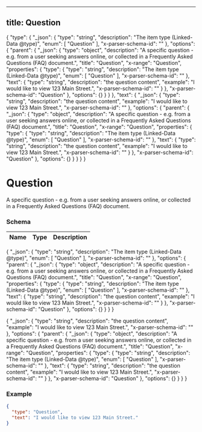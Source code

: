 

---
title: Question
---

{
  "type": {
    "_json": {
      "type": "string",
      "description": "The item type (Linked-Data @type)",
      "enum": [
        "Question"
      ],
      "x-parser-schema-id": "<anonymous-schema-494>"
    },
    "options": {
      "parent": {
        "_json": {
          "type": "object",
          "description": "A specific question - e.g. from a user seeking answers online, or collected in a Frequently Asked Questions (FAQ) document.",
          "title": "Question",
          "x-range": "Question",
          "properties": {
            "type": {
              "type": "string",
              "description": "The item type (Linked-Data @type)",
              "enum": [
                "Question"
              ],
              "x-parser-schema-id": "<anonymous-schema-494>"
            },
            "text": {
              "type": "string",
              "description": "the question content",
              "example": "I would like to view 123 Main Street.",
              "x-parser-schema-id": "<anonymous-schema-495>"
            }
          },
          "x-parser-schema-id": "Question"
        },
        "options": {}
      }
    }
  },
  "text": {
    "_json": {
      "type": "string",
      "description": "the question content",
      "example": "I would like to view 123 Main Street.",
      "x-parser-schema-id": "<anonymous-schema-495>"
    },
    "options": {
      "parent": {
        "_json": {
          "type": "object",
          "description": "A specific question - e.g. from a user seeking answers online, or collected in a Frequently Asked Questions (FAQ) document.",
          "title": "Question",
          "x-range": "Question",
          "properties": {
            "type": {
              "type": "string",
              "description": "The item type (Linked-Data @type)",
              "enum": [
                "Question"
              ],
              "x-parser-schema-id": "<anonymous-schema-494>"
            },
            "text": {
              "type": "string",
              "description": "the question content",
              "example": "I would like to view 123 Main Street.",
              "x-parser-schema-id": "<anonymous-schema-495>"
            }
          },
          "x-parser-schema-id": "Question"
        },
        "options": {}
      }
    }
  }
}


# Question

A specific question - e.g. from a user seeking answers online, or collected in a Frequently Asked Questions (FAQ) document.



### Schema

| Name | Type | Description |
|:-----| :--- | :---------- |

{
  "_json": {
    "type": "string",
    "description": "The item type (Linked-Data @type)",
    "enum": [
      "Question"
    ],
    "x-parser-schema-id": "<anonymous-schema-494>"
  },
  "options": {
    "parent": {
      "_json": {
        "type": "object",
        "description": "A specific question - e.g. from a user seeking answers online, or collected in a Frequently Asked Questions (FAQ) document.",
        "title": "Question",
        "x-range": "Question",
        "properties": {
          "type": {
            "type": "string",
            "description": "The item type (Linked-Data @type)",
            "enum": [
              "Question"
            ],
            "x-parser-schema-id": "<anonymous-schema-494>"
          },
          "text": {
            "type": "string",
            "description": "the question content",
            "example": "I would like to view 123 Main Street.",
            "x-parser-schema-id": "<anonymous-schema-495>"
          }
        },
        "x-parser-schema-id": "Question"
      },
      "options": {}
    }
  }
}






{
  "_json": {
    "type": "string",
    "description": "the question content",
    "example": "I would like to view 123 Main Street.",
    "x-parser-schema-id": "<anonymous-schema-495>"
  },
  "options": {
    "parent": {
      "_json": {
        "type": "object",
        "description": "A specific question - e.g. from a user seeking answers online, or collected in a Frequently Asked Questions (FAQ) document.",
        "title": "Question",
        "x-range": "Question",
        "properties": {
          "type": {
            "type": "string",
            "description": "The item type (Linked-Data @type)",
            "enum": [
              "Question"
            ],
            "x-parser-schema-id": "<anonymous-schema-494>"
          },
          "text": {
            "type": "string",
            "description": "the question content",
            "example": "I would like to view 123 Main Street.",
            "x-parser-schema-id": "<anonymous-schema-495>"
          }
        },
        "x-parser-schema-id": "Question"
      },
      "options": {}
    }
  }
}










### Example

```json
{
  "type": "Question",
  "text": "I would like to view 123 Main Street."
}
```

